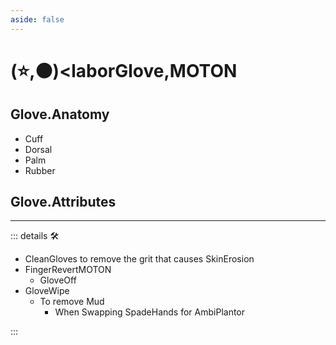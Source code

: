 ```yaml
---
aside: false
---
```

# (⭐,🟠)<laborGlove</labor>,<motor>MOTON</motor>

## Glove.Anatomy

- Cuff
- Dorsal
- Palm
- Rubber

## Glove.Attributes

---

<!-- =================================================== -->
<!-- =================================================== -->
<!-- =================================================== -->
<!-- =================================================== -->
<!-- =================================================== -->
::: details 🛠

- CleanGloves to remove the grit that causes SkinErosion
- FingerRevertMOTON
    - GloveOff
- GloveWipe
    - To remove Mud
        - When Swapping SpadeHands for AmbiPlantor

:::
